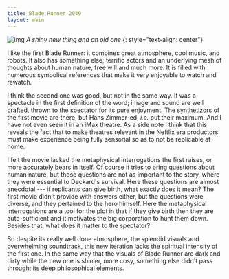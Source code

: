 ```yaml
---
title: Blade Runner 2049
layout: main
---
```


![img](https://cdn.vox-cdn.com/uploads/chorus_asset/file/9376591/blade3.jpg)
*A shiny new thing and an old one*
{: style="text-align: center"}

I like the first Blade Runner: it combines great atmosphere, cool music, and robots. It also has something else; terrific actors and an underlying mesh of thoughts about human nature, free will and much more. It is filled with numerous symbolical references that make it very enjoyable to watch and rewatch.

I think the second one was good, but not in the same way. It was a spectacle in the first definition of the word; image and sound are well crafted, thrown to the spectator for its pure enjoyment. The synthetizors of the first movie are there, but Hans Zimmer-ed, _i.e._ put their maximum. And I have not even seen it in an iMax theatre. As a side note I think that this reveals the fact that to make theatres relevant in the Neftlix era productors must make experience being fully sensorial so as to not be replicable at home.

I felt the movie lacked the metaphysical interrogations the first raises, or more accurately bears in itself. Of course it tries to bring questions about human nature, but those questions are not as important to the story, where they were essential to Deckard's survival. Here these questions are almost anecdotal --- if replicants can give birth, what exactly does it mean? The first movie didn't provide with answers either, but the questions were diverse, and they pertained to the hero himself. Here the metaphysical interrogations are a tool for the plot in that if they give birth then they are auto-sufficient and it motivates the big corporation to hunt them down. Besides that, what does it matter to the spectator?

So despite its really well done atmosphere, the splendid visuals and overwhelming soundtrack, this new iteration lacks the spiritual intensity of the first one. In the same way that the visuals of Blade Runner are dark and dirty while the new one is shinier, more cosy, something else didn't pass through; its deep philosophical elements.
